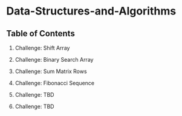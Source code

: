 # Data-Structures-and-Algorithms

## Table of Contents

1. Challenge: Shift Array

2. Challenge: Binary Search Array

3. Challenge: Sum Matrix Rows

4. Challenge: Fibonacci Sequence

5. Challenge: TBD

6. Challenge: TBD
